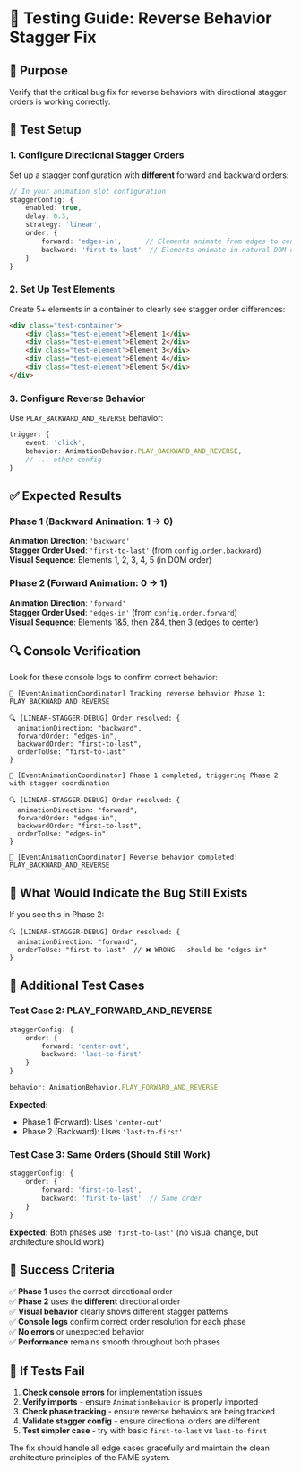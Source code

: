 # 🧪 Testing Guide: Reverse Behavior Stagger Fix

## 🎯 Purpose

Verify that the critical bug fix for reverse behaviors with directional stagger orders is working correctly.

## 🔧 Test Setup

### 1. Configure Directional Stagger Orders

Set up a stagger configuration with **different** forward and backward orders:

```typescript
// In your animation slot configuration
staggerConfig: {
    enabled: true,
    delay: 0.3,
    strategy: 'linear',
    order: {
        forward: 'edges-in',      // Elements animate from edges to center
        backward: 'first-to-last'  // Elements animate in natural DOM order
    }
}
```

### 2. Set Up Test Elements

Create 5+ elements in a container to clearly see stagger order differences:

```html
<div class="test-container">
    <div class="test-element">Element 1</div>
    <div class="test-element">Element 2</div>
    <div class="test-element">Element 3</div>
    <div class="test-element">Element 4</div>
    <div class="test-element">Element 5</div>
</div>
```

### 3. Configure Reverse Behavior

Use `PLAY_BACKWARD_AND_REVERSE` behavior:

```typescript
trigger: {
    event: 'click',
    behavior: AnimationBehavior.PLAY_BACKWARD_AND_REVERSE,
    // ... other config
}
```

## ✅ Expected Results

### Phase 1 (Backward Animation: 1 → 0)

**Animation Direction**: `'backward'`  
**Stagger Order Used**: `'first-to-last'` (from `config.order.backward`)  
**Visual Sequence**: Elements 1, 2, 3, 4, 5 (in DOM order)

### Phase 2 (Forward Animation: 0 → 1)

**Animation Direction**: `'forward'`  
**Stagger Order Used**: `'edges-in'` (from `config.order.forward`)  
**Visual Sequence**: Elements 1&5, then 2&4, then 3 (edges to center)

## 🔍 Console Verification

Look for these console logs to confirm correct behavior:

```
🔄 [EventAnimationCoordinator] Tracking reverse behavior Phase 1: PLAY_BACKWARD_AND_REVERSE

🔍 [LINEAR-STAGGER-DEBUG] Order resolved: {
  animationDirection: "backward",
  forwardOrder: "edges-in",
  backwardOrder: "first-to-last",
  orderToUse: "first-to-last"
}

🔄 [EventAnimationCoordinator] Phase 1 completed, triggering Phase 2 with stagger coordination

🔍 [LINEAR-STAGGER-DEBUG] Order resolved: {
  animationDirection: "forward", 
  forwardOrder: "edges-in",
  backwardOrder: "first-to-last",
  orderToUse: "edges-in"
}

🔄 [EventAnimationCoordinator] Reverse behavior completed: PLAY_BACKWARD_AND_REVERSE
```

## 🚨 What Would Indicate the Bug Still Exists

If you see this in Phase 2:
```
🔍 [LINEAR-STAGGER-DEBUG] Order resolved: {
  animationDirection: "forward",
  orderToUse: "first-to-last"  // ❌ WRONG - should be "edges-in"
}
```

## 🎯 Additional Test Cases

### Test Case 2: PLAY_FORWARD_AND_REVERSE

```typescript
staggerConfig: {
    order: {
        forward: 'center-out',
        backward: 'last-to-first'
    }
}

behavior: AnimationBehavior.PLAY_FORWARD_AND_REVERSE
```

**Expected:**
- Phase 1 (Forward): Uses `'center-out'`
- Phase 2 (Backward): Uses `'last-to-first'`

### Test Case 3: Same Orders (Should Still Work)

```typescript
staggerConfig: {
    order: {
        forward: 'first-to-last',
        backward: 'first-to-last'  // Same order
    }
}
```

**Expected:** Both phases use `'first-to-last'` (no visual change, but architecture should work)

## 🎉 Success Criteria

✅ **Phase 1** uses the correct directional order  
✅ **Phase 2** uses the **different** directional order  
✅ **Visual behavior** clearly shows different stagger patterns  
✅ **Console logs** confirm correct order resolution for each phase  
✅ **No errors** or unexpected behavior  
✅ **Performance** remains smooth throughout both phases

## 🐛 If Tests Fail

1. **Check console errors** for implementation issues
2. **Verify imports** - ensure `AnimationBehavior` is properly imported
3. **Check phase tracking** - ensure reverse behaviors are being tracked
4. **Validate stagger config** - ensure directional orders are different
5. **Test simpler case** - try with basic `first-to-last` vs `last-to-first`

The fix should handle all edge cases gracefully and maintain the clean architecture principles of the FAME system. 